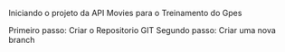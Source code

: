 Iniciando o projeto da API Movies para o Treinamento do Gpes

Primeiro passo: Criar o Repositorio GIT
Segundo passo: Criar uma nova branch